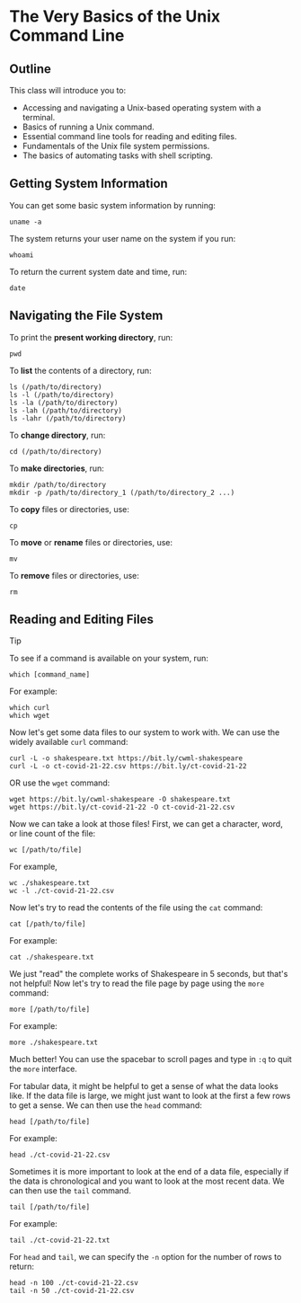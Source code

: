 # The Very Basics of the Unix Command Line

## Outline
This class will introduce you to:
* Accessing and navigating a Unix-based operating system with a terminal.
* Basics of running a Unix command.
* Essential command line tools for reading and editing files.
* Fundamentals of the Unix file system permissions.
* The basics of automating tasks with shell scripting.

## Getting System Information

You can get some basic system information by running:
```
uname -a
```
The system returns your user name on the system if you run:
```
whoami
```
To return the current system date and time, run:
```
date
```
## Navigating the File System
To print the **present working directory**, run:
```
pwd
```
To **list** the contents of a directory, run:
```
ls (/path/to/directory)
ls -l (/path/to/directory)
ls -la (/path/to/directory)
ls -lah (/path/to/directory)
ls -lahr (/path/to/directory)
```
To **change directory**, run:
```
cd (/path/to/directory)
```
To **make directories**, run:
```
mkdir /path/to/directory
mkdir -p /path/to/directory_1 (/path/to/directory_2 ...)
```
To **copy** files or directories, use:
```
cp
```
To **move** or **rename** files or directories, use:
```
mv
```
To **remove** files or directories, use:
```
rm
```

## Reading and Editing Files

> [!TIP]
> To see if a command is available on your system, run:
> ```
> which [command_name]
> ```
> For example:
> ```
> which curl
> which wget
> ```

Now let's get some data files to our system to work with. We can use the widely available `curl` command:
```
curl -L -o shakespeare.txt https://bit.ly/cwml-shakespeare
curl -L -o ct-covid-21-22.csv https://bit.ly/ct-covid-21-22
```
OR use the `wget` command:
```
wget https://bit.ly/cwml-shakespeare -O shakespeare.txt
wget https://bit.ly/ct-covid-21-22 -O ct-covid-21-22.csv
```
Now we can take a look at those files! First, we can get a character, word, or line count of the file:
```
wc [/path/to/file]
```
For example,
```
wc ./shakespeare.txt
wc -l ./ct-covid-21-22.csv
```
Now let's try to read the contents of the file using the `cat` command:
```
cat [/path/to/file]
```
For example:
```
cat ./shakespeare.txt
```
We just "read" the complete works of Shakespeare in 5 seconds, but that's not helpful! Now let's try to read the file page by page using the `more` command:
```
more [/path/to/file]
```
For example:
```
more ./shakespeare.txt
```
Much better! You can use the spacebar to scroll pages and type in `:q` to quit the `more` interface.

For tabular data, it might be helpful to get a sense of what the data looks like. If the data file is large, we might just want to look at the first a few rows to get a sense. We can then use the `head` command:
```
head [/path/to/file]
```
For example:
```
head ./ct-covid-21-22.csv
```
Sometimes it is more important to look at the end of a data file, especially if the data is chronological and you want to look at the most recent data. We can then use the `tail` command.
```
tail [/path/to/file]
```
For example:
```
tail ./ct-covid-21-22.txt
```
For `head` and `tail`, we can specify the `-n` option for the number of rows to return:
```
head -n 100 ./ct-covid-21-22.csv
tail -n 50 ./ct-covid-21-22.csv
```

